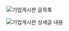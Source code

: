

![기업게시판 글목록](https://github.com/yyujjin/jjob-korea/assets/166809120/b81e909b-9652-4acd-ab61-7c2b3088fe02)

![기업게시판 상세글 내용](https://github.com/yyujjin/jjob-korea/assets/166809120/292e8a5b-8150-468a-b17f-c27ccde2bc0c)
